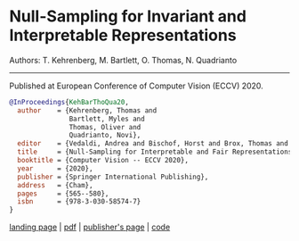 # Null-Sampling for Invariant and Interpretable Representations

Authors: T. Kehrenberg, M. Bartlett, O. Thomas, N. Quadrianto

---

Published at European Conference of Computer Vision (ECCV) 2020.

```bibtex
@InProceedings{KehBarThoQua20,
  author    = {Kehrenberg, Thomas and 
               Bartlett, Myles and 
               Thomas, Oliver and 
               Quadrianto, Novi},
  editor    = {Vedaldi, Andrea and Bischof, Horst and Brox, Thomas and Frahm, Jan-Michael},
  title     = {Null-Sampling for Interpretable and Fair Representations},
  booktitle = {Computer Vision -- ECCV 2020},
  year      = {2020},
  publisher = {Springer International Publishing},
  address   = {Cham},
  pages     = {565--580},
  isbn      = {978-3-030-58574-7}
}
```

[landing page](https://www.ecva.net/papers/eccv_2020/papers_ECCV/html/5488_ECCV_2020_paper.php)
| [pdf](https://www.ecva.net/papers/eccv_2020/papers_ECCV/papers/123710562.pdf)
| [publisher's page](https://link.springer.com/chapter/10.1007/978-3-030-58574-7_34)
| [code](https://github.com/predictive-analytics-lab/nifr)
